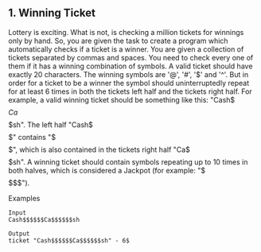 ## 1. Winning Ticket

Lottery is exciting. What is not, is checking a million tickets for winnings only by hand. So, you are given the task to create a program which automatically checks if a ticket is a winner. 
You are given a collection of tickets separated by commas and spaces. You need to check every one of them if it has a winning combination of symbols. A valid ticket should have exactly 20 characters. The winning symbols are '@', '#', '$' and '^'. But in order for a ticket to be a winner the symbol should uninterruptedly repeat for at least 6 times in both the tickets left half and the tickets right half. For example, a valid winning ticket should be something like this:  "Cash$$$$$$Ca$$$$$$sh". The left half "Cash$$$$$$" contains "$$$$$$", which is also contained in the tickets right half "Ca$$$$$$sh". A winning ticket should contain symbols repeating up to 10 times in both halves, which is considered a Jackpot (for example: "$$$$$$$$$$$$$$$$$$$$").

Examples
```
Input	
Cash$$$$$$Ca$$$$$$sh	

Output
ticket "Cash$$$$$$Ca$$$$$$sh" - 6$
```
